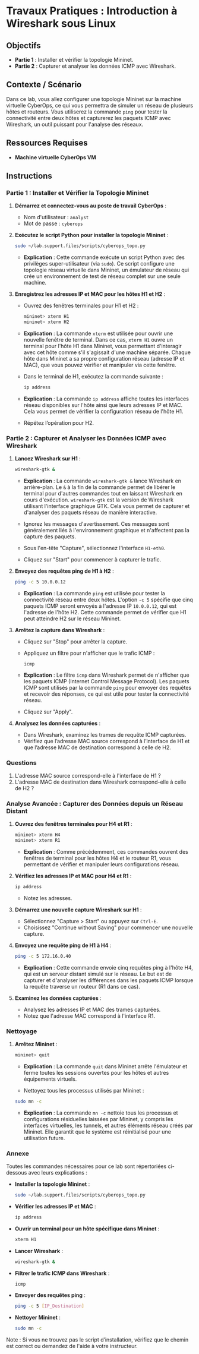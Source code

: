 # Travaux Pratiques : Introduction à Wireshark sous Linux

## Objectifs

- **Partie 1** : Installer et vérifier la topologie Mininet.
- **Partie 2** : Capturer et analyser les données ICMP avec Wireshark.

## Contexte / Scénario

Dans ce lab, vous allez configurer une topologie Mininet sur la machine virtuelle CyberOps, ce qui vous permettra de simuler un réseau de plusieurs hôtes et routeurs. Vous utiliserez la commande `ping` pour tester la connectivité entre deux hôtes et capturerez les paquets ICMP avec Wireshark, un outil puissant pour l'analyse des réseaux.

## Ressources Requises

- **Machine virtuelle CyberOps VM**

## Instructions

### Partie 1 : Installer et Vérifier la Topologie Mininet

1. **Démarrez et connectez-vous au poste de travail CyberOps** :
   - Nom d'utilisateur : `analyst`
   - Mot de passe : `cyberops`

2. **Exécutez le script Python pour installer la topologie Mininet** :
   ```bash
   sudo ~/lab.support.files/scripts/cyberops_topo.py
   ```
   - **Explication** : Cette commande exécute un script Python avec des privilèges super-utilisateur (via `sudo`). Ce script configure une topologie réseau virtuelle dans Mininet, un émulateur de réseau qui crée un environnement de test de réseau complet sur une seule machine.

3. **Enregistrez les adresses IP et MAC pour les hôtes H1 et H2** :
   - Ouvrez des fenêtres terminales pour H1 et H2 :
     ```bash
     mininet> xterm H1
     mininet> xterm H2
     ```
   - **Explication** : La commande `xterm` est utilisée pour ouvrir une nouvelle fenêtre de terminal. Dans ce cas, `xterm H1` ouvre un terminal pour l'hôte H1 dans Mininet, vous permettant d'interagir avec cet hôte comme s'il s'agissait d'une machine séparée. Chaque hôte dans Mininet a sa propre configuration réseau (adresse IP et MAC), que vous pouvez vérifier et manipuler via cette fenêtre.

   - Dans le terminal de H1, exécutez la commande suivante :
     ```bash
     ip address
     ```
   - **Explication** : La commande `ip address` affiche toutes les interfaces réseau disponibles sur l'hôte ainsi que leurs adresses IP et MAC. Cela vous permet de vérifier la configuration réseau de l'hôte H1.

   - Répétez l’opération pour H2.

### Partie 2 : Capturer et Analyser les Données ICMP avec Wireshark

1. **Lancez Wireshark sur H1** :
   ```bash
   wireshark-gtk &
   ```
   - **Explication** : La commande `wireshark-gtk &` lance Wireshark en arrière-plan. Le `&` à la fin de la commande permet de libérer le terminal pour d'autres commandes tout en laissant Wireshark en cours d'exécution. `wireshark-gtk` est la version de Wireshark utilisant l'interface graphique GTK. Cela vous permet de capturer et d'analyser des paquets réseau de manière interactive.

   - Ignorez les messages d'avertissement. Ces messages sont généralement liés à l'environnement graphique et n'affectent pas la capture des paquets.
   - Sous l'en-tête "Capture", sélectionnez l'interface `H1-eth0`.
   - Cliquez sur "Start" pour commencer à capturer le trafic.

2. **Envoyez des requêtes ping de H1 à H2** :
   ```bash
   ping -c 5 10.0.0.12
   ```
   - **Explication** : La commande `ping` est utilisée pour tester la connectivité réseau entre deux hôtes. L'option `-c 5` spécifie que cinq paquets ICMP seront envoyés à l'adresse IP `10.0.0.12`, qui est l'adresse de l'hôte H2. Cette commande permet de vérifier que H1 peut atteindre H2 sur le réseau Mininet.

3. **Arrêtez la capture dans Wireshark** :
   - Cliquez sur "Stop" pour arrêter la capture.
   - Appliquez un filtre pour n'afficher que le trafic ICMP :
     ```text
     icmp
     ```
   - **Explication** : Le filtre `icmp` dans Wireshark permet de n'afficher que les paquets ICMP (Internet Control Message Protocol). Les paquets ICMP sont utilisés par la commande `ping` pour envoyer des requêtes et recevoir des réponses, ce qui est utile pour tester la connectivité réseau.

   - Cliquez sur "Apply".

4. **Analysez les données capturées** :
   - Dans Wireshark, examinez les trames de requête ICMP capturées.
   - Vérifiez que l’adresse MAC source correspond à l’interface de H1 et que l’adresse MAC de destination correspond à celle de H2.

### Questions

1. L'adresse MAC source correspond-elle à l'interface de H1 ?
2. L'adresse MAC de destination dans Wireshark correspond-elle à celle de H2 ?

### Analyse Avancée : Capturer des Données depuis un Réseau Distant

1. **Ouvrez des fenêtres terminales pour H4 et R1** :
   ```bash
   mininet> xterm H4
   mininet> xterm R1
   ```
   - **Explication** : Comme précédemment, ces commandes ouvrent des fenêtres de terminal pour les hôtes H4 et le routeur R1, vous permettant de vérifier et manipuler leurs configurations réseau.

2. **Vérifiez les adresses IP et MAC pour H4 et R1** :
   ```bash
   ip address
   ```
   - Notez les adresses.

3. **Démarrez une nouvelle capture Wireshark sur H1** :
   - Sélectionnez "Capture > Start" ou appuyez sur `Ctrl-E`.
   - Choisissez "Continue without Saving" pour commencer une nouvelle capture.

4. **Envoyez une requête ping de H1 à H4** :
   ```bash
   ping -c 5 172.16.0.40
   ```
   - **Explication** : Cette commande envoie cinq requêtes ping à l'hôte H4, qui est un serveur distant simulé sur le réseau. Le but est de capturer et d'analyser les différences dans les paquets ICMP lorsque la requête traverse un routeur (R1 dans ce cas).

5. **Examinez les données capturées** :
   - Analysez les adresses IP et MAC des trames capturées.
   - Notez que l'adresse MAC correspond à l'interface R1.

### Nettoyage

1. **Arrêtez Mininet** :
   ```bash
   mininet> quit
   ```
   - **Explication** : La commande `quit` dans Mininet arrête l'émulateur et ferme toutes les sessions ouvertes pour les hôtes et autres équipements virtuels.

   - Nettoyez tous les processus utilisés par Mininet :
   ```bash
   sudo mn -c
   ```
   - **Explication** : La commande `mn -c` nettoie tous les processus et configurations résiduelles laissées par Mininet, y compris les interfaces virtuelles, les tunnels, et autres éléments réseau créés par Mininet. Elle garantit que le système est réinitialisé pour une utilisation future.

### Annexe

Toutes les commandes nécessaires pour ce lab sont répertoriées ci-dessous avec leurs explications :

- **Installer la topologie Mininet** :
  ```bash
  sudo ~/lab.support.files/scripts/cyberops_topo.py
  ```

- **Vérifier les adresses IP et MAC** :
  ```bash
  ip address
  ```

- **Ouvrir un terminal pour un hôte spécifique dans Mininet** :
  ```bash
  xterm H1
  ```

- **Lancer Wireshark** :
  ```bash
  wireshark-gtk &
  ```

- **Filtrer le trafic ICMP dans Wireshark** :
  ```text
  icmp
  ```

- **Envoyer des requêtes ping** :
  ```bash
  ping -c 5 [IP_Destination]
  ```

- **Nettoyer Mininet** :
  ```bash
  sudo mn -c
  ```

Note : Si vous ne trouvez pas le script d’installation, vérifiez que le chemin est correct ou demandez de l'aide à votre instructeur.
